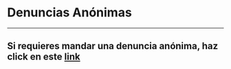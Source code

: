 # Denuncias Anónimas
---
Si requieres mandar una denuncia anónima, haz click en este [link](https://docs.google.com/forms/d/e/1FAIpQLScrgSc1Zqw_I-zwXazVlhDIhaF7g-ah8VyZ0lwbdJDFE8nQ1w/viewform)
---
